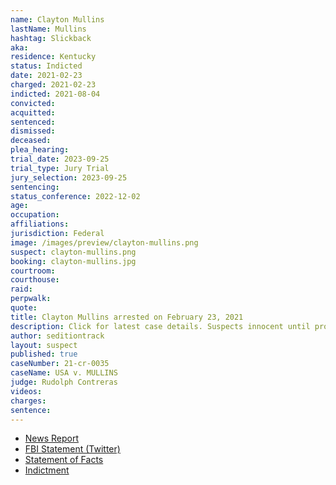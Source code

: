 ```yaml
---
name: Clayton Mullins
lastName: Mullins
hashtag: Slickback
aka:
residence: Kentucky
status: Indicted
date: 2021-02-23
charged: 2021-02-23
indicted: 2021-08-04
convicted:
acquitted:
sentenced:
dismissed:
deceased:
plea_hearing:
trial_date: 2023-09-25
trial_type: Jury Trial
jury_selection: 2023-09-25
sentencing:
status_conference: 2022-12-02
age:
occupation:
affiliations:
jurisdiction: Federal
image: /images/preview/clayton-mullins.png
suspect: clayton-mullins.png
booking: clayton-mullins.jpg
courtroom:
courthouse:
raid:
perpwalk:
quote:
title: Clayton Mullins arrested on February 23, 2021
description: Click for latest case details. Suspects innocent until proven guilty.
author: seditiontrack
layout: suspect
published: true
caseNumber: 21-cr-0035
caseName: USA v. MULLINS
judge: Rudolph Contreras
videos:
charges:
sentence:
---
```

- [News Report](https://www.wpsdlocal6.com/news/local-man-arrested-in-connection-to-capitol-riots/article_121d7218-7647-11eb-b188-03ed79745ed0.html)
- [FBI Statement (Twitter)](https://twitter.com/FBILouisville/status/1364395746594799617?s=20)
- [Statement of Facts](https://www.justice.gov/usao-dc/case-multi-defendant/file/1371466/download)
- [Indictment](https://www.justice.gov/usao-dc/case-multi-defendant/file/1461561/download)
